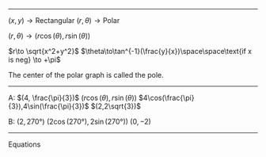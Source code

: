 

---
$(x,y)\to\text{Rectangular}$
$(r,\theta)\to\text{Polar}$

$(r,\theta)\to(r\cos(\theta),r\sin(\theta))$

$r\to \sqrt{x^2+y^2}$
$\theta\to\tan^{-1}(\frac{y}{x})\space\space\text{if x is neg} \to +\pi$


The center of the polar graph is called the pole.



---

A: $(4, \frac{\pi}{3})$
$(r\cos(\theta),r\sin(\theta))$
$4\cos(\frac{\pi}{3}),4\sin(\frac{\pi}{3})$
$(2,2\sqrt{3})$

B: $(2, 270°)$
$(2\cos(270°),2\sin(270°))$
$(0,-2)$

---

Equations 
